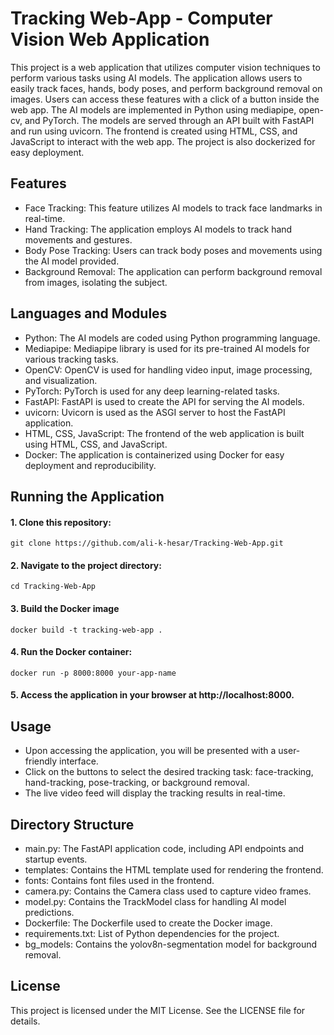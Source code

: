 # Tracking Web-App - Computer Vision Web Application

<!-- <div align="center">
  <p>
    <img width="100%" src="https://github.com/ali-k-hesar/pixel-shuffle-using-hand-tracking/assets/85279433/273d59f3-2fa8-47c1-a951-2af9251345e8"></a>
  </p>
</div>
 -->

This project is a web application that utilizes computer vision techniques to perform various tasks using AI models. The application allows users to easily track faces, hands, body poses, and perform background removal on images. Users can access these features with a click of a button inside the web app. The AI models are implemented in Python using mediapipe, open-cv, and PyTorch. The models are served through an API built with FastAPI and run using uvicorn. The frontend is created using HTML, CSS, and JavaScript to interact with the web app. The project is also dockerized for easy deployment.

## Features

- Face Tracking: This feature utilizes AI models to track face landmarks in real-time.
- Hand Tracking: The application employs AI models to track hand movements and gestures.
- Body Pose Tracking: Users can track body poses and movements using the AI model provided.
- Background Removal: The application can perform background removal from images, isolating the subject.

## Languages and Modules

- Python: The AI models are coded using Python programming language.
- Mediapipe: Mediapipe library is used for its pre-trained AI models for various tracking tasks.
- OpenCV: OpenCV is used for handling video input, image processing, and visualization.
- PyTorch: PyTorch is used for any deep learning-related tasks.
- FastAPI: FastAPI is used to create the API for serving the AI models.
- uvicorn: Uvicorn is used as the ASGI server to host the FastAPI application.
- HTML, CSS, JavaScript: The frontend of the web application is built using HTML, CSS, and JavaScript.
- Docker: The application is containerized using Docker for easy deployment and reproducibility.

## Running the Application

#### 1. Clone this repository:

```shell
git clone https://github.com/ali-k-hesar/Tracking-Web-App.git

```

#### 2. Navigate to the project directory:

```shell
cd Tracking-Web-App
```

#### 3. Build the Docker image

```shell
docker build -t tracking-web-app .
```

#### 4. Run the Docker container:

```shell
docker run -p 8000:8000 your-app-name
```

#### 5. Access the application in your browser at http://localhost:8000.

## Usage

- Upon accessing the application, you will be presented with a user-friendly interface.
- Click on the buttons to select the desired tracking task: face-tracking, hand-tracking, pose-tracking, or background removal.
- The live video feed will display the tracking results in real-time.

## Directory Structure

- main.py: The FastAPI application code, including API endpoints and startup events.
- templates: Contains the HTML template used for rendering the frontend.
- fonts: Contains font files used in the frontend.
- camera.py: Contains the Camera class used to capture video frames.
- model.py: Contains the TrackModel class for handling AI model predictions.
- Dockerfile: The Dockerfile used to create the Docker image.
- requirements.txt: List of Python dependencies for the project.
- bg_models: Contains the yolov8n-segmentation model for background removal.

## License

This project is licensed under the MIT License. See the LICENSE file for details.